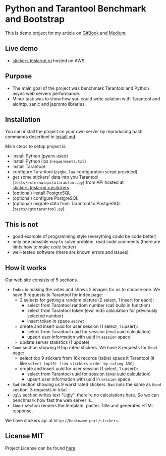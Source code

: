 # Python and Tarantool Benchmark and Bootstrap

This is demo project for my article on [GitBook](https://valentinmk.gitbooks.io/python-tarantool-benchmark/) and [Medium](https://medium.com/@valentinmk/python-and-tarantool-races-in-the-loop-f496b6467ea4).

## Live demo
* [stickers.teslarnd.ru](http://stickers.teslarnd.ru) hosted on AWS.

## Purpose
* The main goal of the project was benchmark Tarantool and Python async web servers performance.
* Minor task was to show how you could write solution with Tarantool and aiohttp, sanic and japronto libraries.

## Installation
You can install the project on your own server by reproducing bash commands described in [install.md](https://github.com/valentinmk/python-tarantool-benchmark-and-bootstrap/blob/master/install.md).

Main steps to setup project is:
* install Python (pyenv used)
* install Python libs (`requerments.txt`)
* install Tarantool
* configure Tarantool (`pygbu.lua` configuration script provided)
* get some stickers' data into you Tarantool (`tests/externalapitotarantool.py`) from API hosted at [stickers.teslarnd.ru/stickers](http://stickers.teslarnd.ru/stickers)
* (optional) install PostgreSQL
* (optional) configure PostgreSQL
* (optional) migrate data from Tarantool to PostgreSQL (`tests/pgtotarantool.py`)

## This is not
* good example of programming style (everything could be code better)
* only one possible way to solve problem, read code comments (there are hints how to make code better)
* well-tested software (there are known errors and issues)

## How it works
Our web site consists of 5 sections.

* `Index` is making the votes and shows 2 images for us to choose one.
We have 9 requests to Tarantool for index page:
  * 2 selects for getting a random picture (2 select, 1 insert for each):
    * select from Tarantool random number (call build in function)
    * select from Tarantool token (eval md5 calculation for previously selected number)
    * insert token in space `secret`
  * create and insert uuid for user session (1 select, 1 upsert):
    * select from Tarantool uuid for session (eval uuid calculation)
    * upsert user information with uuid in `session` space
  * update server statistics (1 update)
* `Good` section showing 9 top rated stickers. We have 3 requests for `Good` page:
  * select top 9 stickers from 16k records (table) space it Tarantool (it like
    `select top(9) from stickers order by rating ASC`)
  * create and insert uuid for user session (1 select, 1 upsert):
    * select from Tarantool uuid for session (eval uuid calculation)
    * upsert user information with uuid in `session` space
* `Bad` section showing us 9 worst rated stickers. `Bad` runs the same as `Good` section. 3 requests in total.
* `Ugly` section writes text "Ugly", there’re no calculations here. So we can benchmark how fast the web server is.
* `About` section renders the template, pastes Title and generates HTML response.

We have stickers api at `http://hostname:port/stickers`.

## License MIT
Project License can be found [here](https://github.com/valentinmk/python-tarantool-benchmark-and-bootstrap/blob/master/LICENSE).
